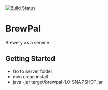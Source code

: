 [![Build Status](https://travis-ci.org/brewpal/brewpal.github.io.svg?branch=master)](https://travis-ci.org/brewpal/brewpal.github.io)

# BrewPal

Brewery as a service

## Getting Started

 - Go to server folder
 - mvn clean install
 - java -jar target/brewpal-1.0-SNAPSHOT.jar 
